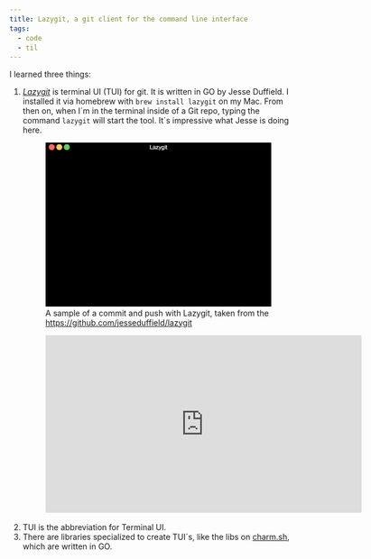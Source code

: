 ```yaml
---
title: Lazygit, a git client for the command line interface
tags:
  - code 
  - til
---
```

I learned three things:

1. [<cite>Lazygit</cite>](https://github.com/jesseduffield/lazygit) is terminal UI (TUI) for git. It is written in GO by Jesse Duffield. I installed it via homebrew with `brew install lazygit` on my Mac. From then on, when I´m in the terminal inside of a Git repo, typing the command  `lazygit` will start the tool. It´s impressive what Jesse is doing here. 
   <figure>
   <img src="/img/code/commit_and_push-compressed.gif">
   <figcaption>A sample of a commit and push with Lazygit, taken from the <a href="https://github.com/jesseduffield/lazygit">https://github.com/jesseduffield/lazygit</a></figcaption>
   </figure>
   <figure><iframe width="560" height="315" src="https://www.youtube.com/embed/VDXvbHZYeKY?si=JjcrP73aYFTD7X0e" title="YouTube video player" frameborder="0" allow="accelerometer; autoplay; clipboard-write; encrypted-media; gyroscope; picture-in-picture; web-share" referrerpolicy="strict-origin-when-cross-origin" allowfullscreen><cite>Save Time With Lazygit (Tutorial)</cite></iframe>
   </figure>
2. TUI is the abbreviation for Terminal UI.
3. There are libraries specialized to create TUI´s, like the libs on [charm.sh](https://charm.sh), which are written in GO. 

